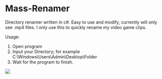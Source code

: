 # Mass-Renamer

Directory renamer written in c#.
Easy to use and modify, currently will only see .mp4 files.
I only use this to quickly rename my video game clips.

Usage:
1. Open program
2. Input your Directory; for example C:\\Windows\\Users\\Admin\\Desktop\\Folder
3. Wait for the program to finish.

<img src="https://geronimo.okol.org/~vahvee/img/massRenamer.png"/>
